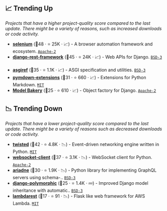 ## 📈 Trending Up

_Projects that have a higher project-quality score compared to the last update. There might be a variety of reasons, such as increased downloads or code activity._

- <b><a href="https://github.com/SeleniumHQ/selenium">selenium</a></b> (🥇48 ·  ⭐ 25K · 📈) - A browser automation framework and ecosystem. <code><a href="http://bit.ly/3nYMfla">Apache-2</a></code>
- <b><a href="https://github.com/encode/django-rest-framework">django-rest-framework</a></b> (🥇45 ·  ⭐ 24K · 📈) - Web APIs for Django. <code><a href="http://bit.ly/3aKzpTv">BSD-3</a></code> <code><img src="https://static.djangoproject.com/img/icon-touch.e4872c4da341.png" style="display:inline;" width="13" height="13"></code>
- <b><a href="https://github.com/django/asgiref">asgiref</a></b> (🥈35 ·  ⭐ 1.1K · 📈) - ASGI specification and utilities. <code><a href="http://bit.ly/3aKzpTv">BSD-3</a></code>
- <b><a href="https://github.com/facelessuser/pymdown-extensions">pymdown-extensions</a></b> (🥈31 ·  ⭐ 660 · 📈) - Extensions for Python Markdown. <code><a href="http://bit.ly/34MBwT8">MIT</a></code>
- <b><a href="https://github.com/model-bakers/model_bakery">Model Bakery</a></b> (🥉25 ·  ⭐ 610 · 📈) - Object factory for Django. <code><a href="http://bit.ly/3nYMfla">Apache-2</a></code> <code><img src="https://static.djangoproject.com/img/icon-touch.e4872c4da341.png" style="display:inline;" width="13" height="13"></code>

## 📉 Trending Down

_Projects that have a lower project-quality score compared to the last update. There might be a variety of reasons such as decreased downloads or code activity._

- <b><a href="https://github.com/twisted/twisted">twisted</a></b> (🥇42 ·  ⭐ 4.8K · 📉) - Event-driven networking engine written in Python. <code><a href="http://bit.ly/34MBwT8">MIT</a></code>
- <b><a href="https://github.com/websocket-client/websocket-client">websocket-client</a></b> (🥇37 ·  ⭐ 3.1K · 📉) - WebSocket client for Python. <code><a href="http://bit.ly/3nYMfla">Apache-2</a></code>
- <b><a href="https://github.com/mirumee/ariadne">ariadne</a></b> (🥈30 ·  ⭐ 1.9K · 📉) - Python library for implementing GraphQL servers using schema-.. <code><a href="http://bit.ly/3aKzpTv">BSD-3</a></code> <code><img src="https://graphql.org/img/logo.svg" style="display:inline;" width="13" height="13"></code>
- <b><a href="https://github.com/django-polymorphic/django-polymorphic">django-polymorphic</a></b> (🥉25 ·  ⭐ 1.4K · 💤) - Improved Django model inheritance with automatic.. <code><a href="http://bit.ly/3aKzpTv">BSD-3</a></code> <code><img src="https://static.djangoproject.com/img/icon-touch.e4872c4da341.png" style="display:inline;" width="13" height="13"></code>
- <b><a href="https://github.com/sloev/python-lambdarest">lambdarest</a></b> (🥉17 ·  ⭐ 91 · 📉) - Flask like web framework for AWS Lambda. <code><a href="http://bit.ly/34MBwT8">MIT</a></code>

